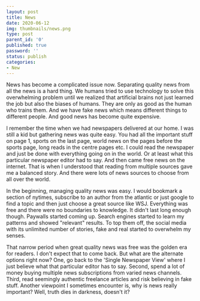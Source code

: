 ```yaml
---
layout: post
title: News
date: 2020-06-12
img: thumbnails/news.png
type: post
parent_id: '0'
published: true
password: ''
status: publish
categories:
- New
---
```


News has become a complicated issue now. Separating quality news from all the news is a hard thing. We humans tried to use technology to solve this overwhelming problem until we realized that artificial brains not just learned the job but also the biases of humans. They are only as good as the human who trains them. And we have fake news which means different things to different people. And good news has become quite expensive.

I remember the time when we had newspapers delivered at our home. I was still a kid but gathering news was quite easy. You had all the important stuff on page 1, sports on the last page, world news on the pages before the sports page, long reads in the centre pages etc. I could read the newspaper and just be done with everything going on in the world. Or at least what this particular newspaper editor had to say. And then came free news on the internet. That is when I understood that reading from multiple sources gave me a balanced story. And there were lots of news sources to choose from all over the world.

In the beginning, managing quality news was easy. I would bookmark a section of nytimes, subscribe to an author from the atlantic or just google to find a topic and then just choose a great source like WSJ. Everything was free and there were no boundaries to knowledge. It didn't last long enough though. Paywalls started coming up. Search engines started to learn my patterns and showed "relevant" results. To top them off, the social media with its unlimited number of stories, fake and real started to overwhelm my senses.

That narrow period when great quality news was free was the golden era for readers. I don't expect that to come back. But what are the alternate options right now? One, go back to the 'Single Newspaper View' where I just believe what that particular editor has to say. Second, spend a lot of money buying multiple news subscriptions from varied news channels. Third, read seemingly authentic freelance articles and risk believing in fake stuff. Another viewpoint I sometimes encounter is, why is news really important? Well, truth dies in darkness, doesn't it?
